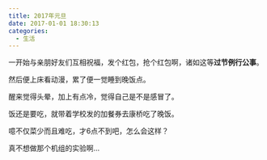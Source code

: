 ```yaml
---
title: 2017年元旦
date: 2017-01-01 18:30:13
categories: 
  - 生活
---
```


一开始与亲朋好友们互相祝福，发个红包，抢个红包啊，诸如这等**过节例行公事**。

然后便上床看动漫，累了便一觉睡到晚饭点。

醒来觉得头晕，加上有点冷，觉得自己是不是感冒了。

饭还是要吃，就带着学校发的加餐券去康桥吃了晚饭。

噫不仅菜少而且难吃，才6点不到吧，怎么会这样？

真不想做那个机组的实验啊…

